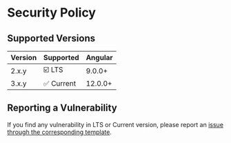 # Security Policy

## Supported Versions

| Version | Supported          |  Angular |
| ------- | ------------------ | -------- |
| 2.x.y   | ☑️ LTS             | 9.0.0+   |
| 3.x.y   | ✅ Current         | 12.0.0+  |

## Reporting a Vulnerability

If you find any vulnerability in LTS or Current version, please report an [issue through the corresponding template](https://github.com/Tinkoff/taiga-ui/issues/new/choose).
